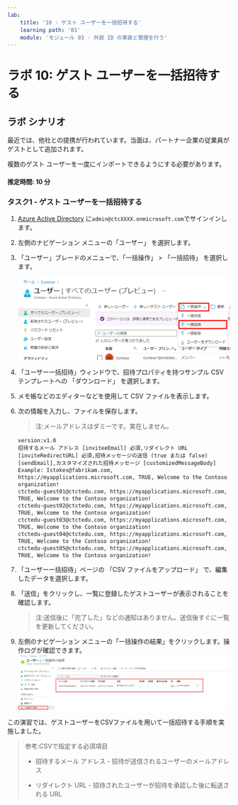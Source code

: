 ```yaml
---
lab:
    title: '10 - ゲスト ユーザーを一括招待する'
    learning path: '01'
    module: 'モジュール 03 - 外部 ID の実装と管理を行う'
---
```


# ラボ 10: ゲスト ユーザーを一括招待する

## ラボ シナリオ

最近では、他社との提携が行われています。当面は、パートナー企業の従業員がゲストとして追加されます。

複数のゲスト ユーザーを一度にインポートできるようにする必要があります。

#### 推定時間: 10 分

### タスク1 - ゲスト ユーザーを一括招待する

1. [Azure Active Directory]( https://portal.azure.com/#blade/Microsoft_AAD_IAM/ActiveDirectoryMenuBlade/Overview) に`admin@ctcXXXX.onmicrosoft.com`でサインインします。

1. 左側のナビゲーション メニューの「ユーザー」 を選択します。

1. 「ユーザー」ブレードのメニューで、「一括操作」 > 「一括招待」 を選択します。

     ![「一括操作」と「一括招待」のメニュー オプションが強調表示された「すべてのユーザー」ページを表示する画面イメージ](./media/lp1-mod3-bulk-invite-option.png)

1. 「ユーザー一括招待」ウィンドウで、招待プロパティを持つサンプル CSV テンプレートへの 「ダウンロード」 を選択します。

1. メモ帳などのエディターなどを使用して CSV ファイルを表示します。

1. 次の情報を入力し、ファイルを保存します。

    > 注:メールアドレスはダミーです。実在しません。

    ```
    version:v1.0
    招待するメール アドレス [inviteeEmail] 必須,リダイレクト URL [inviteRedirectURL] 必須,招待メッセージの送信 (true または false) [sendEmail],カスタマイズされた招待メッセージ [customizedMessageBody]
    Example: Istokes@fabrikam.com, https://myapplications.microsoft.com, TRUE, Welcome to the Contoso organization!
    ctctedu-guest01@ctctedu.com, https://myapplications.microsoft.com, TRUE, Welcome to the Contoso organization!
    ctctedu-guest02@ctctedu.com, https://myapplications.microsoft.com, TRUE, Welcome to the Contoso organization!
    ctctedu-guest03@ctctedu.com, https://myapplications.microsoft.com, TRUE, Welcome to the Contoso organization!
    ctctedu-guest04@ctctedu.com, https://myapplications.microsoft.com, TRUE, Welcome to the Contoso organization!
    ctctedu-guest05@ctctedu.com, https://myapplications.microsoft.com, TRUE, Welcome to the Contoso organization!
    ```

1. 「ユーザー一括招待」ページの 「CSV ファイルをアップロード」 で、編集したデータを選択します。

1. 「送信」をクリックし、一覧に登録したゲストユーザーが表示されることを確認します。

    > 注:送信後に「完了した」などの通知はありません。送信後すぐに一覧を更新してください。

1. 左側のナビゲーション メニューの「一括操作の結果」をクリックします。操作ログが確認できます。![一括操作の結果を表示する画面イメージ](./media/lp1-mod3-bulk-operations-results.png)



この演習では、ゲストユーザーをCSVファイルを用いて一括招待する手順を実施しました。

> 参考:CSVで指定する必須項目
>
> - 招待するメール アドレス - 招待が送信されるユーザーのメールアドレス
>
> - リダイレクト URL - 招待されたユーザーが招待を承認した後に転送される URL
>

